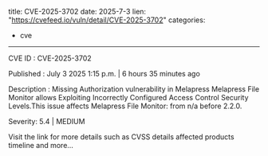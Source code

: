 
title: CVE-2025-3702
date: 2025-7-3
lien: "https://cvefeed.io/vuln/detail/CVE-2025-3702"
categories:
  - cve
---

CVE ID : CVE-2025-3702

Published :  July 3
2025
1:15 p.m. | 6 hours
35 minutes ago

Description : Missing Authorization vulnerability in Melapress Melapress File Monitor allows Exploiting Incorrectly Configured Access Control Security Levels.This issue affects Melapress File Monitor: from n/a before 2.2.0.

Severity: 5.4 | MEDIUM

Visit the link for more details
such as CVSS details
affected products
timeline
and more...
